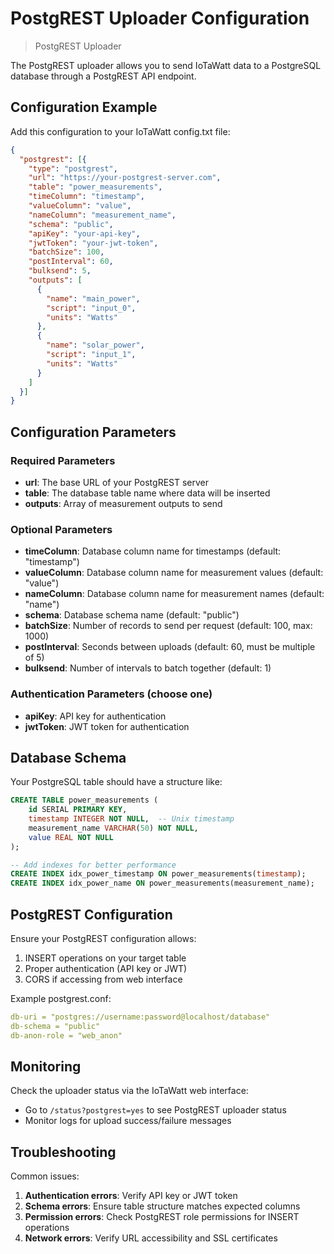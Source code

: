 # PostgREST Uploader Configuration

> PostgREST Uploader

The PostgREST uploader allows you to send IoTaWatt data to a PostgreSQL database through a PostgREST API endpoint.

## Configuration Example

Add this configuration to your IoTaWatt config.txt file:

```json
{
  "postgrest": [{
    "type": "postgrest",
    "url": "https://your-postgrest-server.com",
    "table": "power_measurements",
    "timeColumn": "timestamp",
    "valueColumn": "value",
    "nameColumn": "measurement_name",
    "schema": "public",
    "apiKey": "your-api-key",
    "jwtToken": "your-jwt-token",
    "batchSize": 100,
    "postInterval": 60,
    "bulksend": 5,
    "outputs": [
      {
        "name": "main_power",
        "script": "input_0",
        "units": "Watts"
      },
      {
        "name": "solar_power", 
        "script": "input_1",
        "units": "Watts"
      }
    ]
  }]
}
```

## Configuration Parameters

### Required Parameters

- **url**: The base URL of your PostgREST server
- **table**: The database table name where data will be inserted
- **outputs**: Array of measurement outputs to send

### Optional Parameters

- **timeColumn**: Database column name for timestamps (default: "timestamp")
- **valueColumn**: Database column name for measurement values (default: "value")  
- **nameColumn**: Database column name for measurement names (default: "name")
- **schema**: Database schema name (default: "public")
- **batchSize**: Number of records to send per request (default: 100, max: 1000)
- **postInterval**: Seconds between uploads (default: 60, must be multiple of 5)
- **bulksend**: Number of intervals to batch together (default: 1)

### Authentication Parameters (choose one)

- **apiKey**: API key for authentication
- **jwtToken**: JWT token for authentication

## Database Schema

Your PostgreSQL table should have a structure like:

```sql
CREATE TABLE power_measurements (
    id SERIAL PRIMARY KEY,
    timestamp INTEGER NOT NULL,  -- Unix timestamp
    measurement_name VARCHAR(50) NOT NULL,
    value REAL NOT NULL
);

-- Add indexes for better performance
CREATE INDEX idx_power_timestamp ON power_measurements(timestamp);
CREATE INDEX idx_power_name ON power_measurements(measurement_name);
```

## PostgREST Configuration

Ensure your PostgREST configuration allows:

1. INSERT operations on your target table
2. Proper authentication (API key or JWT)
3. CORS if accessing from web interface

Example postgrest.conf:

```yaml
db-uri = "postgres://username:password@localhost/database"
db-schema = "public"
db-anon-role = "web_anon"
```

## Monitoring

Check the uploader status via the IoTaWatt web interface:

- Go to `/status?postgrest=yes` to see PostgREST uploader status
- Monitor logs for upload success/failure messages

## Troubleshooting

Common issues:

1. **Authentication errors**: Verify API key or JWT token
2. **Schema errors**: Ensure table structure matches expected columns
3. **Permission errors**: Check PostgREST role permissions for INSERT operations
4. **Network errors**: Verify URL accessibility and SSL certificates
